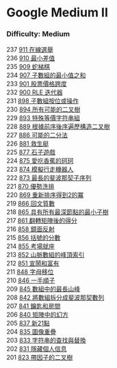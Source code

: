 # Google Medium II

### Difficulty: Medium

237 [911 在線選舉](./Google/911.md)  
236 [910 最小差值](./Google/910.md)  
235 [909 蛇梯棋](./Google/909.md)  
234 [907 子數組的最小值之和](./Google/907.md)  
233 [901 股票價格跨度](./Google/901.md)  
232 [900 RLE 迭代器](./Google/900.md)  
231 [898 子數組按位或操作](./Google/898.md)  
230 [894 所有可能的二叉樹](./Google/894.md)  
229 [893 特殊等價字符串組](./Google/893.md)  
228 [889 根據前序後序遍歷構造二叉樹](./Google/889.md)  
227 [886 可能的二分法](./Google/886.md)  
226 [881 救生艇](./Google/881.md)  
225 [877 石子遊戲](./Google/877.md)  
224 [875 愛吃香蕉的珂珂](./Google/875.md)  
223 [874 模擬行走機器人](./Google/874.md)  
222 [873 最長的斐波那契子序列](./Google/873.md)  
221 [870 優勢洗排](./Google/870.md)  
220 [869 重新排序得到2的冪](./Google/869.md)  
219 [866 回文質數](./Google/866.md)  
218 [865 具有所有最深節點的最小子樹](./Google/865.md)  
217 [861 翻轉矩陣後的得分](./Google/861.md)  
216 [858 鏡面反射](./Google/858.md)  
215 [856 括號的分數](./Google/856.md)  
214 [855 考場就座](./Google/855.md)  
213 [852 山脈數組的峰頂索引](./Google/852.md)  
212 [851 宣鬧和富有](./Google/851.md)  
211 [848 字母移位](./Google/848.md)  
210 [846 一手順子](./Google/846.md)  
209 [845 數組中的最長山峰](./Google/845.md)  
208 [842 將數組拆分成斐波那契數列](./Google/842.md)  
207 [841 鑰匙和房間](./Google/841.md)  
206 [840 矩陣中的幻方](./Google/840.md)  
205 [837 新21點](./Google/837.md)  
204 [835 圖像重疊](./Google/835.md)  
203 [833 字符串的查找與替換](./Google/833.md)  
202 [831 隱藏個人信息](./Google/831.md)  
201 [823 帶因子的二叉樹](./Google/823.md)  